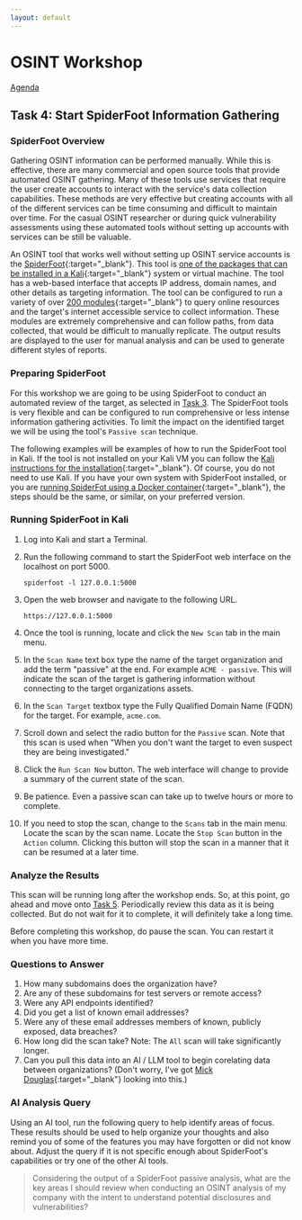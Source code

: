 ```yaml
---
layout: default
---
```


# OSINT Workshop
[Agenda](./index.md)
## Task 4: Start SpiderFoot Information Gathering

### SpiderFoot Overview

Gathering OSINT information can be performed manually. While this is effective, there are many commercial and open source tools that provide automated OSINT gathering. Many of these tools use services that require the user create accounts to interact with the service's data collection capabilities. These methods are very effective but creating accounts with all of the different services can be time consuming and difficult to maintain over time. For the casual OSINT researcher or during quick vulnerability assessments using these automated tools without setting up accounts with services can be still be valuable. 

An OSINT tool that works well without setting up OSINT service accounts is the [SpiderFoot](https://github.com/smicallef/spiderfoot){:target="_blank"}. This tool is [one of the packages that can be installed in a Kali](https://www.kali.org/tools/spiderfoot/){:target="_blank"} system or virtual machine. The tool has a web-based interface that accepts IP address, domain names, and other details as targeting information. The tool can be configured to run a variety of over [200 modules](https://github.com/smicallef/spiderfoot#modules--integrations){:target="_blank"} to query online resources and the target's internet accessible service to collect information. These modules are extremely comprehensive and can follow paths, from data collected, that would be difficult to manually replicate. The output results are displayed to the user for manual analysis and can be used to generate different styles of reports.

### Preparing SpiderFoot

For this workshop we are going to be using SpiderFoot to conduct an automated review of the target, as selected in [Task 3](task3.md). The SpiderFoot tools is very flexible and can be configured to run comprehensive or less intense information gathering activities. To limit the impact on the identified target we will be using the tool's `Passive scan` technique.

The following examples will be examples of how to run the SpiderFoot tool in Kali. If the tool is not installed on your Kali VM you can follow the [Kali instructions for the installation](https://www.kali.org/tools/spiderfoot/){:target="_blank"}. Of course, you do not need to use Kali. If you have your own system with SpiderFoot installed, or you are [running SpiderFot using a Docker container](https://github.com/smicallef/spiderfoot/blob/master/Dockerfile){:target="_blank"}, the steps should be the same, or similar, on your preferred version.

### Running SpiderFoot in Kali

1. Log into Kali and start a Terminal.

2. Run the following command to start the SpiderFoot web interface on the localhost on port 5000.

    `spiderfoot -l 127.0.0.1:5000`

3. Open the web browser and navigate to the following URL.

    `https://127.0.0.1:5000`

4. Once the tool is running, locate and click the `New Scan` tab in the main menu.

5. In the `Scan Name` text box type the name of the target organization and add the term "passive" at the end. For example `ACME - passive`. This will indicate the scan of the target is gathering information without connecting to the target organizations assets.

6. In the `Scan Target` textbox type the Fully Qualified Domain Name (FQDN) for the target. For example, `acme.com`.

7. Scroll down and select the radio button for the `Passive` scan. Note that this scan is used when "When you don't want the target to even suspect they are being investigated."

8. Click the `Run Scan Now` button. The web interface will change to provide a summary of the current state of the scan. 

9. Be patience. Even a passive scan can take up to twelve hours or more to complete.

10. If you need to stop the scan, change to the `Scans` tab in the main menu. Locate the scan by the scan name. Locate the `Stop Scan` button in the `Action` column. Clicking this button will stop the scan in a manner that it can be resumed at a later time. 

### Analyze the Results

This scan will be running long after the workshop ends. So, at this point, go ahead and move onto [Task 5](./task5.md). Periodically review this data as it is being collected. But do not wait for it to complete, it will definitely take a long time.

Before completing this workshop, do pause the scan. You can restart it when you have more time.

### Questions to Answer

1. How many subdomains does the organization have?
2. Are any of these subdomains for test servers or remote access?
3. Were any API endpoints identified?
4. Did you get a list of known email addresses?
5. Were any of these email addresses members of known, publicly exposed, data breaches?
6. How long did the scan take? Note: The `All` scan will take significantly longer.
7. Can you pull this data into an AI / LLM tool to begin corelating data between organizations? (Don't worry, I've got [Mick Douglas](https://www.linkedin.com/in/mick-douglas){:target="_blank"} looking into this.)

### AI Analysis Query

Using an AI tool, run the following query to help identify areas of focus. These results should be used to help organize your thoughts and also remind you of some of the features you may have forgotten or did not know about. Adjust the query if it is not specific enough about SpiderFoot's capabilities or try one of the other AI tools.

> Considering the output of a SpiderFoot passive analysis, what are the key areas I should review when conducting an OSINT analysis of my company with the intent to understand potential disclosures and vulnerabilities?

